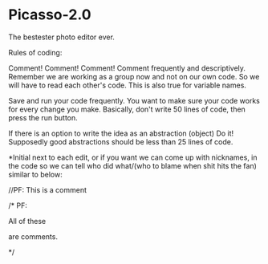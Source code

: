 # Picasso-2.0
The bestester photo editor ever.

Rules of coding:

Comment! Comment! Comment! Comment frequently and descriptively. Remember we are working as a group now and not on our own code. So we will have to read each other's code. This is also true for variable names.

Save and run your code frequently. You want to make sure your code works for every change you make. Basically, don't write 50 lines of code, then press the run button.

If there is an option to write the idea as an abstraction (object) Do it! Supposedly good abstractions should be less than 25 lines of code.

*Initial next to each edit, or if you want we can come up with nicknames, in the code so we can tell who did what/(who to blame when shit hits the fan) similar to below:

//PF: This is a comment

/* PF:

All of these

are comments.

*/
